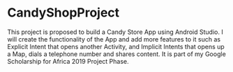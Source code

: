 # CandyShopProject
This project is proposed to build a Candy Store App using Android Studio. I will create the functionality of the App and add more features to it such as Explicit Intent that opens another Activity, and Implicit Intents that opens up a Map, dials a telephone number and shares content. It is part of my Google Scholarship for Africa 2019 Project Phase.

